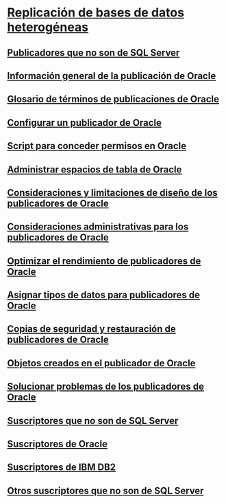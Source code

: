 # [Replicación de bases de datos heterogéneas](heterogeneous-database-replication.md)
## [Publicadores que no son de SQL Server](non-sql-server-publishers.md)
## [Información general de la publicación de Oracle](oracle-publishing-overview.md)
## [Glosario de términos de publicaciones de Oracle](glossary-of-terms-for-oracle-publishing.md)
## [Configurar un publicador de Oracle](configure-an-oracle-publisher.md)
## [Script para conceder permisos en Oracle](script-to-grant-oracle-permissions.md)
## [Administrar espacios de tabla de Oracle](manage-oracle-tablespaces.md)
## [Consideraciones y limitaciones de diseño de los publicadores de Oracle](design-considerations-and-limitations-for-oracle-publishers.md)
## [Consideraciones administrativas para los publicadores de Oracle](administrative-considerations-for-oracle-publishers.md)
## [Optimizar el rendimiento de publicadores de Oracle](performance-tuning-for-oracle-publishers.md)
## [Asignar tipos de datos para publicadores de Oracle](data-type-mapping-for-oracle-publishers.md)
## [Copias de seguridad y restauración de publicadores de Oracle](backup-and-restore-for-oracle-publishers.md)
## [Objetos creados en el publicador de Oracle](objects-created-on-the-oracle-publisher.md)
## [Solucionar problemas de los publicadores de Oracle](troubleshooting-oracle-publishers.md)
## [Suscriptores que no son de SQL Server](non-sql-server-subscribers.md)
## [Suscriptores de Oracle](oracle-subscribers.md)
## [Suscriptores de IBM DB2](ibm-db2-subscribers.md)
## [Otros suscriptores que no son de SQL Server](other-non-sql-server-subscribers.md)
